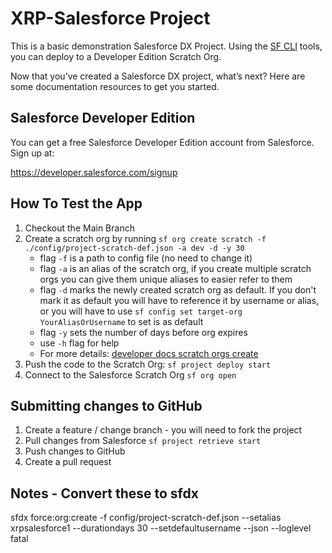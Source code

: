 # XRP-Salesforce Project

This is a basic demonstration Salesforce DX Project. Using the [SF CLI](https://developer.salesforce.com/tools/sfdxcli) tools, you can deploy to a Developer Edition Scratch Org.

Now that you’ve created a Salesforce DX project, what’s next? Here are some documentation resources to get you started.

## Salesforce Developer Edition

You can get a free Salesforce Developer Edition account from Salesforce. Sign up at:

https://developer.salesforce.com/signup

## How To Test the App

1. Checkout the Main Branch
1. Create a scratch org by running `sf org create scratch -f ./config/project-scratch-def.json -a dev -d -y 30`
    - flag `-f` is a path to config file (no need to change it)
    - flag `-a` is an alias of the scratch org, if you create multiple scratch orgs you can give them unique aliases to easier refer to them
    - flag `-d` marks the newly created scratch org as default. If you don't mark it as default you will have to reference it by username or alias, or you will have to use `sf config set target-org YourAliasOrUsername` to set is as default
    - flag `-y` sets the number of days before org expires
    - use `-h` flag for help
    - For more details: [developer docs scratch orgs create](https://developer.salesforce.com/docs/atlas.en-us.sfdx_dev.meta/sfdx_dev/sfdx_dev_scratch_orgs_create.htm)
1. Push the code to the Scratch Org: `sf project deploy start`
1. Connect to the Salesforce Scratch Org `sf org open`

## Submitting changes to GitHub

1. Create a feature / change branch - you will need to fork the project
1. Pull changes from Salesforce `sf project retrieve start`
1. Push changes to GitHub
1. Create a pull request


## Notes - Convert these to sfdx
sfdx force:org:create -f config/project-scratch-def.json --setalias xrpsalesforce1 --durationdays 30 --setdefaultusername --json --loglevel fatal
